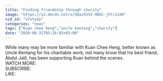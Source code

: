 ```yaml
---
title: "Finding friendship through charity"
image: "https://s2.dmcdn.net/v/SQaz91VI-HDkC-jFC/x240"
vid_id: "x7vtykp"
categories: "news"
tags: ["Kuan chee heng","uncle kentang","charity"]
date: "2020-08-31T03:26:03+03:00"
---
```

While many may be more familiar with Kuan Chee Heng, better known as Uncle Kentang for his charitable work, not many know that his best friend, Abdul Jalil, has been supporting Kuan behind the scenes.  <br>WATCH MORE:   <br>SUBSCRIBE:   <br>LIKE: 
